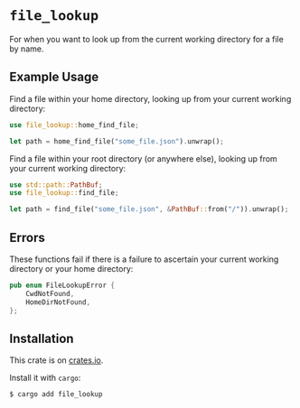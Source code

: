 # `file_lookup`

For when you want to look up from the current working directory for a file by name.

## Example Usage

Find a file within your home directory, looking up from your current working directory:

```rust
use file_lookup::home_find_file;

let path = home_find_file("some_file.json").unwrap();
```

Find a file within your root directory (or anywhere else), looking up from your current working directory:

```rust
use std::path::PathBuf;
use file_lookup::find_file;

let path = find_file("some_file.json", &PathBuf::from("/")).unwrap();
```

## Errors

These functions fail if there is a failure to ascertain your current working directory or your home directory:

```rust
pub enum FileLookupError {
    CwdNotFound,
    HomeDirNotFound,
};
```

## Installation

This crate is on [crates.io](https://crates.io/crates/file_lookup).

Install it with `cargo`:

```zsh
$ cargo add file_lookup
```
